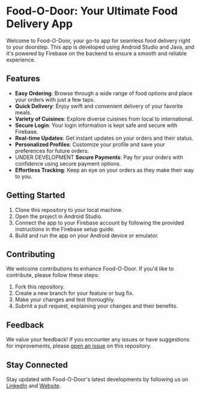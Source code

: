 # Food-O-Door: Your Ultimate Food Delivery App

Welcome to Food-O-Door, your go-to app for seamless food delivery right to your doorstep. This app is developed using Android Studio and Java, and it's powered by Firebase on the backend to ensure a smooth and reliable experience.

## Features

- **Easy Ordering**: Browse through a wide range of food options and place your orders with just a few taps.
- **Quick Delivery**: Enjoy swift and convenient delivery of your favorite meals.
- **Variety of Cuisines**: Explore diverse cuisines from local to international.
- **Secure Login**: Your login information is kept safe and secure with Firebase.
- **Real-time Updates**: Get instant updates on your orders and their status.
- **Personalized Profiles**: Customize your profile and save your preferences for future orders.
- UNDER DEVELOPMENT **Secure Payments**: Pay for your orders with confidence using secure payment options. 
- **Effortless Tracking**: Keep an eye on your orders as they make their way to you.

## Getting Started

1. Clone this repository to your local machine.
2. Open the project in Android Studio.
3. Connect the app to your Firebase account by following the provided instructions in the Firebase setup guide.
4. Build and run the app on your Android device or emulator.

## Contributing

We welcome contributions to enhance Food-O-Door. If you'd like to contribute, please follow these steps:

1. Fork this repository.
2. Create a new branch for your feature or bug fix.
3. Make your changes and test thoroughly.
4. Submit a pull request, explaining your changes and their benefits.

## Feedback

We value your feedback! If you encounter any issues or have suggestions for improvements, please [open an issue](https://github.com/Ashishdhi/Complete-Food-Delivering-App/issues) on this repository.

## Stay Connected

Stay updated with Food-O-Door's latest developments by following us on [LinkedIn](https://www.linkedin.com/in/ashishdhiman0/) and [Website](https://ashishdhi.github.io/food-o-door/).
